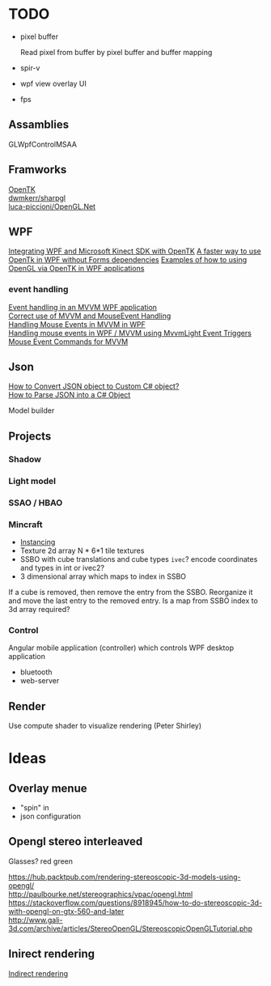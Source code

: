 # TODO

- pixel buffer
  
  Read pixel from buffer by pixel buffer and buffer mapping

- spir-v

- wpf view overlay UI

- fps

## Assamblies

GLWpfControlMSAA

## Framworks

[OpenTK](https://opentk.net/)  
[dwmkerr/sharpgl](https://github.com/dwmkerr/sharpgl)  
[luca-piccioni/OpenGL.Net](https://github.com/luca-piccioni/OpenGL.Net)  

## WPF

[Integrating WPF and Microsoft Kinect SDK with OpenTK](http://igordcard.blogspot.com/2011/12/integrating-wpf-and-kinect-with-opentk.html)
[A faster way to use OpenTk in WPF without Forms dependencies](https://github.com/jayhf/OpenTkControl) 
[Examples of how to using OpenGL via OpenTK in WPF applications](https://github.com/freakinpenguin/OpenTK-WPF)  

### event handling

[Event handling in an MVVM WPF application](https://social.technet.microsoft.com/wiki/contents/articles/18199.event-handling-in-an-mvvm-wpf-application.aspx)  
[Correct use of MVVM and MouseEvent Handling](https://codereview.stackexchange.com/questions/169047/correct-use-of-mvvm-and-mouseevent-handling)  
[Handling Mouse Events in MVVM in WPF](https://stackoverflow.com/questions/24260946/handling-mouse-events-in-mvvm-in-wpf)  
[Handling mouse events in WPF / MVVM using MvvmLight Event Triggers](https://www.technical-recipes.com/2017/handling-mouse-events-in-wpf-mvvm-using-mvvmlight-event-triggers/) 
[Mouse Event Commands for MVVM](https://www.codeproject.com/Tips/478643/Mouse-Event-Commands-for-MVVM)  

## Json

[How to Convert JSON object to Custom C# object?](https://stackoverflow.com/questions/2246694/how-to-convert-json-object-to-custom-c-sharp-object)  
[How to Parse JSON into a C# Object](https://www.codementor.io/andrewbuchan/how-to-parse-json-into-a-c-object-4ui1o0bx8)  

Model builder

## Projects

### Shadow

### Light model

### SSAO / HBAO

### Mincraft

- [Instancing](https://www.khronos.org/opengl/wiki/Vertex_Rendering#Instancing) 
- Texture 2d array N * 6*1 tile textures
- SSBO with cube translations and cube types `ivec`? encode coordinates and types in int or ivec2?
- 3 dimensional array which maps to index in SSBO

If a cube is removed, then remove the entry from the SSBO. Reorganize it and move the last entry to the removed entry.
Is a map from SSBO index to 3d array required?

### Control

Angular mobile application (controller) which controls WPF desktop application

- bluetooth
- web-server

## Render

Use compute shader to visualize rendering (Peter Shirley) 

# Ideas

## Overlay menue

- "spin" in
- json configuration

## Opengl stereo interleaved

Glasses? red green
 
https://hub.packtpub.com/rendering-stereoscopic-3d-models-using-opengl/  
http://paulbourke.net/stereographics/vpac/opengl.html  
https://stackoverflow.com/questions/8918945/how-to-do-stereoscopic-3d-with-opengl-on-gtx-560-and-later  
http://www.gali-3d.com/archive/articles/StereoOpenGL/StereoscopicOpenGLTutorial.php  

## Inirect rendering

[Indirect rendering](https://www.khronos.org/opengl/wiki/Vertex_Rendering#Indirect_rendering)  

